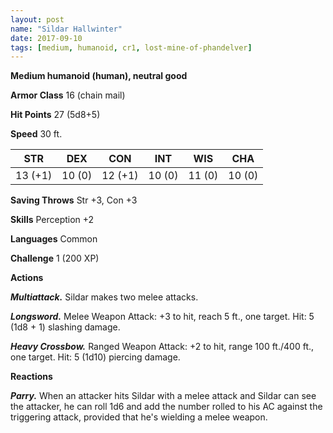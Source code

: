 ```yaml
---
layout: post
name: "Sildar Hallwinter"
date: 2017-09-10
tags: [medium, humanoid, cr1, lost-mine-of-phandelver]
---
```


**Medium humanoid (human), neutral good**

**Armor Class** 16 (chain mail)

**Hit Points** 27 (5d8+5)

**Speed** 30 ft.

|   STR   |   DEX   |   CON   |   INT   |   WIS   |   CHA   |
|:-----:|:-----:|:-----:|:-----:|:-----:|:-----:|
| 13 (+1) | 10 (0) | 12 (+1) | 10 (0) | 11 (0) | 10 (0) |

**Saving Throws** Str +3, Con +3

**Skills** Perception +2

**Languages** Common

**Challenge** 1 (200 XP)

**Actions**

***Multiattack.*** Sildar makes two melee attacks.

***Longsword.*** Melee Weapon Attack: +3 to hit, reach 5 ft., one target. Hit: 5 (1d8 + 1) slashing damage.

***Heavy Crossbow.*** Ranged Weapon Attack: +2 to hit, range 100 ft./400 ft., one target. Hit: 5 (1d10) piercing damage.

**Reactions**

***Parry.*** When an attacker hits Sildar with a melee attack and Sildar can see the attacker, he can roll 1d6 and add the number rolled to his AC against the triggering attack, provided that he's wielding a melee weapon.

